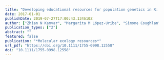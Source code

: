 ```yaml
---
title: "Developing educational resources for population genetics in R: an open and collaborative approach"
date: 2017-01-01
publishDate: 2019-07-27T17:00:43.134610Z
author: ["Zhian N Kamvar", "Margarita M López-Uribe", "Simone Coughlan", "Niklaus J Grünwald", "Hilmar Lapp", "Stéphanie Manel"]
publication_types: ["2"]
abstract: ""
featured: false
publication: "*Molecular ecology resources*"
url_pdf: "https://doi.org/10.1111/1755-0998.12558"
doi: "10.1111/1755-0998.12558"
---
```


